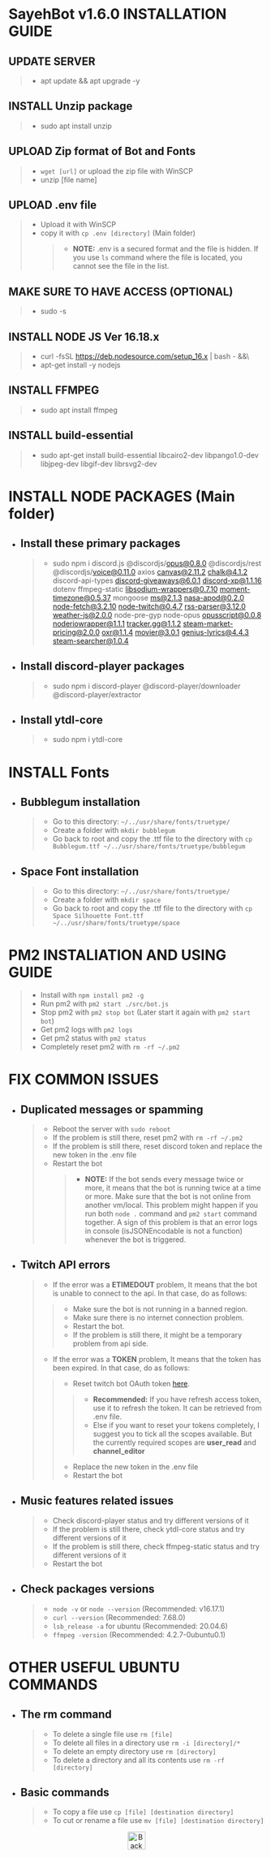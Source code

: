 #

# **SayehBot v1.6.0 INSTALLATION GUIDE**

## **UPDATE SERVER**

> - apt update && apt upgrade -y

## **INSTALL Unzip package**

> - sudo apt install unzip

## **UPLOAD Zip format of Bot and Fonts**

> - `wget [url]` or upload the zip file with WinSCP
> - unzip [file name]

## **UPLOAD .env file**

> - Upload it with WinSCP
> - copy it with `cp .env [directory]` (Main folder)
>   > - **NOTE:** .env is a secured format and the file is hidden. If you use `ls` command where the file is located, you cannot see the file in the list.

## **MAKE SURE TO HAVE ACCESS (OPTIONAL)**

> - sudo -s

## **INSTALL NODE JS Ver 16.18.x**

> - curl -fsSL https://deb.nodesource.com/setup_16.x | bash - &&\
> - apt-get install -y nodejs

## **INSTALL FFMPEG**

> - sudo apt install ffmpeg

## **INSTALL build-essential**

> - sudo apt-get install build-essential libcairo2-dev libpango1.0-dev libjpeg-dev libgif-dev librsvg2-dev

#

# **INSTALL NODE PACKAGES (Main folder)**

- ## Install these primary packages
  > - sudo npm i discord.js @discordjs/opus@0.8.0 @discordjs/rest @discordjs/voice@0.11.0 axios canvas@2.11.2 chalk@4.1.2 discord-api-types discord-giveaways@6.0.1 discord-xp@1.1.16 dotenv ffmpeg-static libsodium-wrappers@0.7.10 moment-timezone@0.5.37 mongoose ms@2.1.3 nasa-apod@0.2.0 node-fetch@3.2.10 node-twitch@0.4.7 rss-parser@3.12.0 weather-js@2.0.0 node-pre-gyp node-opus opusscript@0.0.8 noderiowrapper@1.1.1 tracker.gg@1.1.2 steam-market-pricing@2.0.0 oxr@1.1.4 movier@3.0.1 genius-lyrics@4.4.3 steam-searcher@1.0.4
- ## Install discord-player packages
  > - sudo npm i discord-player @discord-player/downloader @discord-player/extractor
- ## Install ytdl-core
  > - sudo npm i ytdl-core

#

# **INSTALL Fonts**

- ## Bubblegum installation
  > - Go to this directory: `~/../usr/share/fonts/truetype/`
  > - Create a folder with `mkdir bubblegum`
  > - Go back to root and copy the .ttf file to the directory with `cp Bubblegum.ttf ~/../usr/share/fonts/truetype/bubblegum`
- ## Space Font installation
  > - Go to this directory: `~/../usr/share/fonts/truetype/`
  > - Create a folder with `mkdir space`
  > - Go back to root and copy the .ttf file to the directory with `cp Space Silhouette Font.ttf ~/../usr/share/fonts/truetype/space`

#

# **PM2 INSTALIATION AND USING GUIDE**

> - Install with `npm install pm2 -g`
> - Run pm2 with `pm2 start ./src/bot.js`
> - Stop pm2 with `pm2 stop bot` (Later start it again with `pm2 start bot`)
> - Get pm2 logs with `pm2 logs`
> - Get pm2 status with `pm2 status`
> - Completely reset pm2 with `rm -rf ~/.pm2`

#

# **FIX COMMON ISSUES**

- ## Duplicated messages or spamming
  > - Reboot the server with `sudo reboot`
  > - If the problem is still there, reset pm2 with `rm -rf ~/.pm2`
  > - If the problem is still there, reset discord token and replace the new token in the .env file
  > - Restart the bot
  >   > - **NOTE:** If the bot sends every message twice or more, it means that the bot is running twice at a time or more. Make sure that the bot is not online from another vm/local. This problem might happen if you run both `node .` command and `pm2 start` command together. A sign of this problem is that an error logs in console (isJSONEncodable is not a function) whenever the bot is triggered.
- ## Twitch API errors
  > - If the error was a **ETIMEDOUT** problem, It means that the bot is unable to connect to the api. In that case, do as follows:
  >> - Make sure the bot is not running in a banned region.
  >> - Make sure there is no internet connection problem.
  >> - Restart the bot.
  >> - If the problem is still there, it might be a temporary problem from api side. 
  > - If the error was a **TOKEN** problem, It means that the token has been expired. In that case, do as follows:
  >> - Reset twitch bot OAuth token [here](https://twitchtokengenerator.com/).
  >>> - **Recommended:** If you have refresh access token, use it to refresh the token. It can be retrieved from .env file.
  >>> - Else if you want to reset your tokens completely, I suggest you to tick all the scopes available. But the currently required scopes are **user_read** and **channel_editor**
  >> - Replace the new token in the .env file
  >> - Restart the bot
- ## Music features related issues
  > - Check discord-player status and try different versions of it
  > - If the problem is still there, check ytdl-core status and try different versions of it
  > - If the problem is still there, check ffmpeg-static status and try different versions of it
  > - Restart the bot
- ## Check packages versions
  > - `node -v` or `node --version` (Recommended: v16.17.1)
  > - `curl --version` (Recommended: 7.68.0)
  > - `lsb_release -a` for ubuntu (Recommended: 20.04.6)
  > - `ffmpeg -version` (Recommended: 4.2.7-0ubuntu0.1)

#

# **OTHER USEFUL UBUNTU COMMANDS**

- ## The **rm** command
  > - To delete a single file use `rm [file]`
  > - To delete all files in a directory use `rm -i [directory]/*`
  > - To delete an empty directory use `rm [directory]`
  > - To delete a directory and all its contents use `rm -rf [directory]`
- ## Basic commands
  > - To copy a file use `cp [file] [destination directory]`
  > - To cut or rename a file use `mv [file] [destination directory]`

<p align="center"><a href="https://github.com/iamblackbull/SayehBot"><img src="https://upload.wikimedia.org/wikipedia/commons/thumb/5/59/Up_arrow_white.svg/1024px-Up_arrow_white.svg.png" alt="Back to top" height="35"/></a></p>

